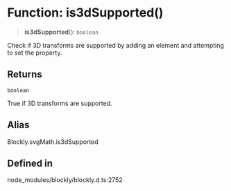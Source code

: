 # Function: is3dSupported()

> **is3dSupported**(): `boolean`

Check if 3D transforms are supported by adding an element
and attempting to set the property.

## Returns

`boolean`

True if 3D transforms are supported.

## Alias

Blockly.svgMath.is3dSupported

## Defined in

node_modules/blockly/blockly.d.ts:2752
